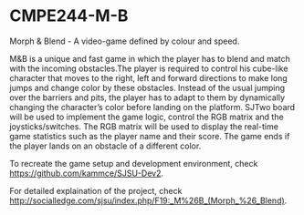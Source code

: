 # CMPE244-M-B
Morph &amp; Blend - A video-game defined by colour and speed.

M&B is a unique and fast game in which the player has to blend and match with the incoming obstacles.The player is required to control his cube-like character that moves to the right, left and forward directions to make long jumps and change color by these obstacles. Instead of the usual jumping over the barriers and pits, the player has to adapt to them by dynamically changing the character’s color before landing on the platform. SJTwo board will be used to implement the game logic, control the RGB matrix and the joysticks/switches. The RGB matrix will be used to display the real-time game statistics such as the player name and their score. The game ends if the player lands on an obstacle of a different color.

To recreate the game setup and development environment, check https://github.com/kammce/SJSU-Dev2.

For detailed explaination of the project, check http://socialledge.com/sjsu/index.php/F19:_M%26B_(Morph_%26_Blend).


